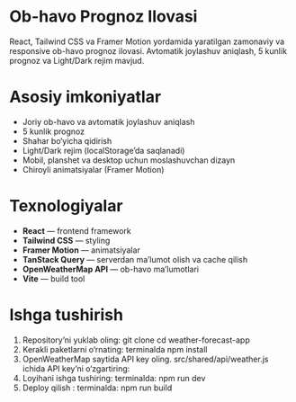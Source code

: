 # Ob-havo Prognoz Ilovasi

React, Tailwind CSS va Framer Motion yordamida yaratilgan zamonaviy va responsive ob-havo prognoz ilovasi. 
Avtomatik joylashuv aniqlash, 5 kunlik prognoz va Light/Dark rejim mavjud.

# Asosiy imkoniyatlar

- Joriy ob-havo va avtomatik joylashuv aniqlash
- 5 kunlik prognoz
- Shahar bo‘yicha qidirish
- Light/Dark rejim (localStorage’da saqlanadi)
- Mobil, planshet va desktop uchun moslashuvchan dizayn
- Chiroyli animatsiyalar (Framer Motion)

# Texnologiyalar

- **React** — frontend framework
- **Tailwind CSS** — styling
- **Framer Motion** — animatsiyalar
- **TanStack Query** — serverdan ma’lumot olish va cache qilish
- **OpenWeatherMap API** — ob-havo ma’lumotlari
- **Vite** — build tool

# Ishga tushirish
1. Repository’ni yuklab oling:
     git clone <repository-url>
     cd weather-forecast-app
2. Kerakli paketlarni o‘rnating: terminalda
     npm install
3. OpenWeatherMap saytida API key oling.
    src/shared/api/weather.js ichida API key’ni o‘zgartiring:
4. Loyihani ishga tushiring: terminalda:  npm run dev
5. Deploy qilish : terminalda: npm run build

